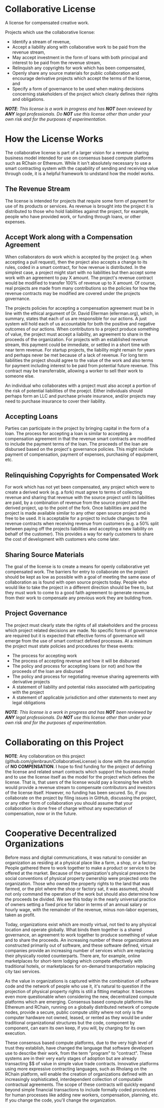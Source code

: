# Collaborative License
A license for compensated creative work.

Projects which use the collaborative license:
* Identify a stream of revenue,
* Accept a liability along with collaborative work to be paid from the revenue stream,
* May accept investment in the form of loans with both principal and interest to be paid from the revenue stream,
* Relinquish any copyrights for work which has been compensated,
* Openly share any source materials for public collaboration and encourage derivative projects which accept the terms of the license, and
* Specify a form of governance to be used when making decisions concerning stakeholders of the project which clearly defines their rights and obligations.

_**NOTE**: This license is a work in progress and has **NOT** been reviewed by **ANY** legal professionals. Do **NOT** use this license other than under your own risk and for the purposes of experimentation._

# How the License Works
The collaborative license is part of a larger vision for a revenue sharing business model intended for use on consensus based compute platforms such as RChain or Ethereum. While it isn't absolutely necessary to use a smart contracting system with the capability of sending and receiving value through code, it is a helpful framework to undstand how the model works.

## The Revenue Stream
The license is intended for projects that require some form of payment for use of its products or services. As revenue is brought into the project it is distributed to those who hold liabilities against the project, for example, people who have provided work, or funding through loans, or other expenses. 
    
## Accept Work along with a Compensation Agreement
When collaborators do work which is accepted by the project (e.g. when accepting a pull request), then the project also accepts a change to its rules, coded in a smart contract, for how revenue is distributed. In the simplest case, a project might start with no liabilities but then accept some work with an agreement to pay X amount. The project's revenue contract would be modified to transfer 100% of revenue up to X amount. Of course, real projects are made from many contributions so the policies for how the revenue contracts may be modified are covered under the projects governance.

The projects policies for accepting a compensation agreement must be in line with the ethical argument of Dr. David Ellerman (ellerman.org), which, in summary, states that each of us are responsible for our actions. A just system will hold each of us accountable for both the positive and negative outcomes of our actions. When contributors to a project produce something of value, the project must accept a liability, an agreement to share in the proceeds of the organization. For projects with an established revenue stream, this payment could be immediate, or settled in a short time with near term revenue. For startup projects, the liability might remain for years and perhaps never be met because of a lack of revenue. For long term liabilities the project should agree to the value of the work and also terms for payment including interest to be paid from potential future revenue. This contract may be transferrable, allowing a worker to sell their work to someone else.

An individual who collaborates with a project must also accept a portion of the risk of potential liabilities of the proejct. Either individuals should perhaps form an LLC and purchase private insurance, and/or projects may need to purchase insurance to cover their liability.

## Accepting Loans
Parties can participate in the project by bringing capital in the form of a loan. The process for accepting a loan is similar to accepting a compensation agreement in that the revenue smart contracts are modified to include the payment terms of the loan. The proceeds of the loan are disbursed based on the project's governance policies. This might include payment of compensation, payment of expenses, purchasing of equipment, etc.

## Relinquishing Copyrights for Compensated Work
For work which has not yet been compensated, any project which were to create a derived work (e.g. a fork) must agree to terms of collecting revenue and sharing that revenue with the source project until its liabilities are paid, by a combination of revenue from the source project and the derived project, up to the point of the fork. Once liabilities are paid the project is made available similar to any other open source project and is free to be used. It is acceptable for a project to include changes to the revenue contracts when receiving revenue from customers (e.g. a 50% split between paying off the projects liabilities and accepting a new liability on behalf of the customer). This provides a way for early customers to share the cost of development with customers who come later.

## Sharing Source Materials
The goal of the license is to create a means for openly collaborative yet compensated work. The barriers for entry to collaborate on the project should be kept as low as possible with a goal of meeting the same ease of collaboration as is found with open source projects today. People who would like to take the project in a different direction should be free to, but they must work to come to a good faith agreement to generate revenue from their work to compensate any previous work they are building from.

## Project Governance
The project must clearly state the rights of all stakeholders and the process which project related decisions are made. No specific forms of governance are required but it is expected that effective forms of governance will emerge from the use of smart contract defined processes. At a minimum the project must state policies and procedures for these events:
* The process for accepting work
* The process of accepting revenue and how it will be disbursed
* The policy and process for accepting loans (or not) and how the proceeds of the loan are disbursed
* The policy and process for negotiating revenue sharing agreements with derivative projects
* A statement of liability and potential risks associated with participating with the project
* A statement of applicable jurisdiction and other statements to meet any legal obligations

_**NOTE**: This license is a work in progress and has **NOT** been reviewed by **ANY** legal professionals. Do **NOT** use this license other than under your own risk and for the purposes of experimentation._

# Collaborating on this Project
**NOTE**: Any collaboration on this project (github.com/glenbraun/CollaborativeLicense) is done with the assumption of **NO COMPENSATION**. I hope to find funding for the project of defining the license and related smart contracts which support the business model and to use the license itself as the model for the project which defines the license. That is, that users of the license would pay a licensing fee which would provide a revenue stream to compensate contributors and investors of the license itself. However, no funding has been secured. So, if you collaborate on the project by filing issues in GitHub, discussing the project, or any other form of collaboration you should assume that your collaboration is done free of charge without any expectation of compensation, now or in the future.

# Cooperative Decentralized Organizations
Before mass and digital communications, it was natural to consider an organization as residing at a physical place like a farm, a shop, or a factory. People gathered there to work together to make a product or service to be offered at the market. Because of the organization's physical presence the social conventions of physical property ownership were projected onto the organization. Those who owned the property rights to the land that was farmed, or the plot where the shop or factory sat, it was assumed, should not only command the operation of the work but should also determine how the proceeds be divided. We see this today in the nearly universal practice of owners setting a fixed price for labor in terms of an annual salary or hourly wage, with the remainder of the revenue, minus non-labor expenses, taken as profit.

Today, organizations exist which are mostly virtual, not tied to any physical location and operate globally. What binds them together is a shared governance, an agreement to work together to produce something of value and to share the proceeds. An increasing number of these organizations are constructed primarily out of software, and these software defined, virtual companies provide an increasing number of services which are replacing their physically rooted counterparts. There are, for example, online marketplaces for short-term lodging which compete effectively with traditional hotels, or marketplaces for on-demand transportation replacing city taxi services.

As the value in organizations is captured within the combination of software code and the network of people who use it, it's natural to question if the projection of physical property rights is still a fitting metaphor. It becomes even more questionable when considering the new, decentralized compute platforms which are emerging. Consensus based compute platforms like Ethereum and RChain, running on a globally distributed network of compute nodes, provide a secure, public compute utility where not only is the computer hardware not owned, leased, or rented as they would be under traditional organizational structures but the code, component by component, can earn its own keep, if you will, by charging for its own execution.

These consensus based compute platforms, due to the very high level of trust they establish, have changed the language that software developers use to describe their work, from the term "program" to "contract". These systems are in their very early stages of adoption but are already transacting $$ of value in simple value trade contracts. Innovative platforms using more expressive contracting languages, such as Rholang on the RChain platform, will enable the creation of organizations defined with an increasingly sophisticated, interdependent collection of computable contractual agreements. The scope of these contracts will quickly expand beyond simple financial transactions to include formally coded procedures for human processes like adding new workers, compensation, planning, etc. If you change the code, you'll change the organization. 


    
